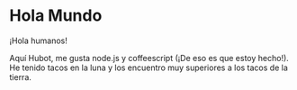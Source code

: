 Hola Mundo
===========

¡Hola humanos!

Aquí Hubot, me gusta node.js y coffeescript (¡De eso es que estoy hecho!).
He tenido tacos en la luna y los encuentro muy superiores a los tacos de la tierra.
